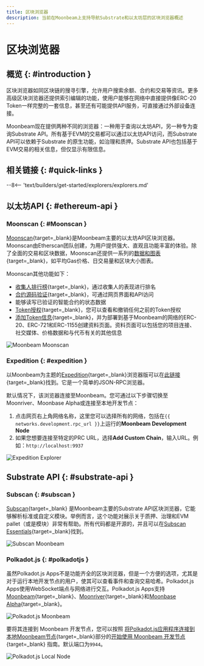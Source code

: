 ```yaml
---
title: 区块浏览器
description: 当前在Moonbeam上支持导航Substrate和以太坊层的区块浏览器概述
---
```


# 区块浏览器

## 概览 {: #introduction }

区块浏览器如同区块链的搜寻引擎，允许用户搜索余额、合约和交易等资讯。更多高级区块浏览器还提供索引编辑的功能，使用户能够在网络中直接提供像ERC-20 Token一样完整的一套信息，甚至还有可能提供API服务，可直接通过外部设备连接。

Moonbeam现在提供两种不同的浏览器：一种用于查询以太坊API，另一种专为查询Substrate API。所有基于EVM的交易都可以通过以太坊API访问，而Substrate API可以依赖于Substrate 的原生功能，如治理和质押。Substrate API也包括基于EVM交易的相关信息，但仅显示有限信息。

## 相关链接 {: #quick-links }

--8<-- 'text/builders/get-started/explorers/explorers.md'

## 以太坊API {: #ethereum-api }

### Moonscan {: #Moonscan }

[Moonscan](https://moonscan.io/){target=\_blank}是Moonbeam主要的以太坊API区块浏览器。Moonscan由Etherscan团队创建，为用户提供强大、直观且功能丰富的体验。除了全面的交易和区块数据，Moonscan还提供一系列的[数据和图表](https://moonbeam.moonscan.io/charts){target=\_blank}，如平均Gas价格、日交易量和区块大小图表。

Moonscan其他功能如下：

 - [收集人排行榜](https://moonbeam.moonscan.io/collators){target=\_blank}，通过收集人的表现进行排名
 - [合约源码验证](/builders/build/eth-api/verify-contracts/block-explorers/){target=\_blank}，可通过网页界面和API访问
 - 能够读写已验证的智能合约的状态数据
 - [Token授权](https://moonscan.io/tokenapprovalchecker){target=\_blank}，您可以查看和撤销任何之前的Token授权
 - [添加Token信息](/builders/get-started/token-profile/){target=\_blank}，并为部署到基于Moonbeam的网络的ERC-20、ERC-721和ERC-1155创建资料页面。资料页面可以包括您的项目连接、社交媒体、价格数据和与代币有关的其他信息

![Moonbeam Moonscan](/images/builders/get-started/explorers/explorers-1.png)

### Expedition {: #expedition }

以Moonbeam为主题的[Expedition](https://github.com/xops/expedition){target=\_blank}浏览器版可以在[此链接](https://moonbeam-explorer.netlify.app/){target=\_blank}找到。它是一个简单的JSON-RPC浏览器。

默认情况下，该浏览器连接至Moonbeam。您可通过以下步骤切换至Moonriver、Moonbase Alpha或连接至本地开发节点：

1. 点击网页右上角网络名称，这里您可以选择所有的网络，包括在`{{ networks.development.rpc_url }}`上运行的**Moonbeam Development Node**
2. 如果您想要连接至特定的PRC URL，选择**Add Custom Chain**，输入URL。例如：`http://localhost:9937`

![Expedition Explorer](/images/builders/get-started/explorers/explorers-2.png)

## Substrate API {: #substrate-api }

### Subscan {: #subscan }

[Subscan](https://moonbeam.subscan.io/){target=\_blank} 是Moonbeam主要的Substrate API区块浏览器，它能够解析标准或自定义模块。举例而言，这个功能对展示关于质押、治理和EVM pallet（或是模块）非常有帮助。所有代码都是开源的，并且可以在[Subscan Essentials](https://github.com/subscan-explorer/subscan-essentials){target=\_blank}找到。

![Subscan Moonbeam](/images/builders/get-started/explorers/explorers-3.png)

### Polkadot.js {: #polkadotjs }

虽然Polkadot.js Apps不是功能齐全的区块浏览器，但是一个方便的选项，尤其是对于运行本地开发节点的用户，使其可以查看事件和查询交易哈希。Polkadot.js Apps使用WebSocket端点与网络进行交互。Polkadot.js Apps支持[Moonbeam](https://polkadot.js.org/apps/?rpc=wss://wss.api.moonbeam.network#/explorer){target=\_blank}、[Moonriver](https://polkadot.js.org/apps/?rpc=wss://wss.api.moonriver.moonbase.moonbeam.network#/explorer){target=\_blank}和[Moonbase Alpha](https://polkadot.js.org/apps/?rpc=wss://wss.api.moonbase.moonbeam.network#/explorer){target=\_blank}。

![Polkadot.js Moonbeam](/images/builders/get-started/explorers/explorers-4.png)

要将其连接到 Moonbeam 开发节点，您可以按照 [将Polkadot.js应用程序连接到本地Moonbeam节点](/builders/get-started/networks/moonbeam-dev/#connecting-polkadot-js-apps-to-a-local-moonbeam-node){target=\_blank}部分的[开始使用 Moonbeam 开发节点](/builders/get-started/networks/moonbeam-dev/){target=\_blank} 指南。默认端口为`9944`。

![Polkadot.js Local Node](/images/builders/get-started/explorers/explorers-5.png)

